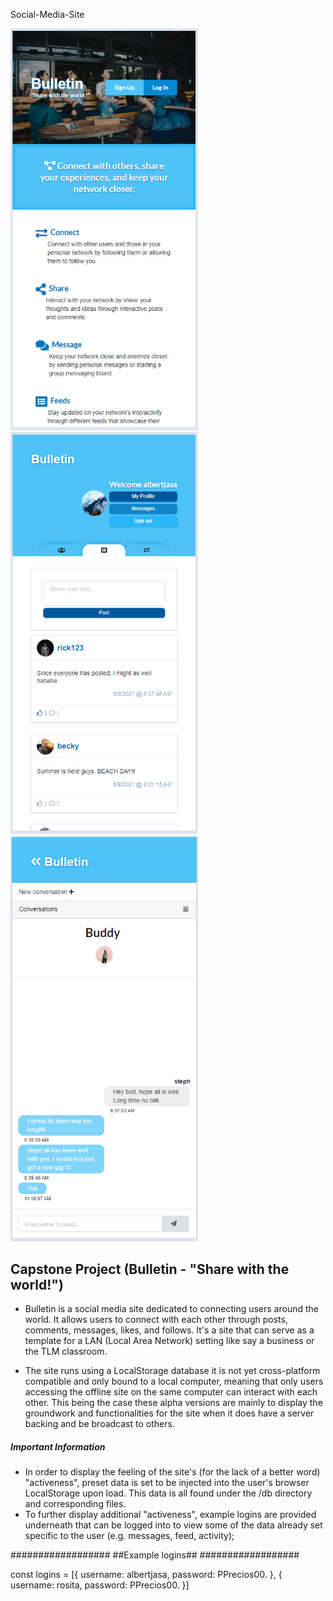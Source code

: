 Social-Media-Site
<p float="left">
 <img src="./example_images/InfoPage.PNG" width="300" alt='Landing Page Preview' >
 <img src="./example_images/homePage.PNG" width="300" alt='Home Page Preview' >
<!--  <img src="./example_images/homePageAllUsers.PNG" width="275" alt='Display All Users Preview' > -->
<!--   <img src="./example_images/ProfilePage.PNG" width="275" alt='User Profile Page Preview' > -->
  <img src="./example_images/Messages.PNG" width="300" alt='Messages Page Preview' >
</p>


## Capstone Project (Bulletin - "Share with the world!")
* Bulletin is a social media site dedicated to connecting users around the world. It allows users to connect with each other through
 posts, comments, messages, likes, and follows. It's a site that can serve as a template for a LAN (Local Area Network) setting like say a
 business or the TLM classroom.

* The site runs using a LocalStorage database it is not yet cross-platform compatible
 and only bound to a local computer, meaning that only users accessing the offline site on the same computer can interact with each other.
 This being the case these alpha versions are mainly to display the groundwork and functionalities for the site when it does have a server
 backing and be broadcast to others.


##### Important Information
* In order to display the feeling of the site's (for the lack of a better word) "activeness", preset data is set to be injected into the user's
  browser LocalStorage upon load. This data is all found under the /db directory and corresponding files.
* To further display additional "activeness", example logins are provided underneath that can be logged into to view some of the data already set
  specific to the user (e.g. messages, feed, activity);


##################
##Example logins##
##################

const logins = [{
  username: albertjasa,
  password: PPrecios00.
},
{
  username: rosita,
  password: PPrecios00.
}]
